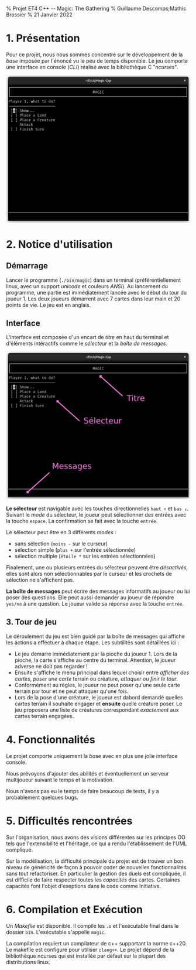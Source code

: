 % Projet ET4 C++ -- Magic: The Gathering
% Guillaume Descomps;Mathis Brossier
% 21 Janvier 2022

# 1. Présentation

Pour ce projet, nous nous sommes concentré sur le développement de la *base* imposée par l'énoncé vu le peu de temps disponible.
Le jeu comporte une interface en console (*CLI*) réalisé avec la bibliothèque C "*ncurses*".

![Menu d'un tour de jeu](menu.png)

# 2. Notice d'utilisation

## Démarrage

Lancer le programme (`./bin/magic`) dans un terminal (préférentiellement linux, avec un support *unicode* et couleurs *ANSI*).
Au lancement du programme, une partie est immédiatement lancée avec le début du tour du joueur 1.
Les deux joueurs démarrent avec 7 cartes dans leur main et 20 points de vie.
Le jeu est en anglais.

## Interface

L'interface est composée d'un encart de *titre* en haut du terminal et d'éléments intéractifs comme le *sélecteur* et la *boîte de messages*.

![Composants de l'interface](sections.png)

**Le sélecteur** est navigable avec les touches directionnelles `haut ↑` et `bas ↓`. 
Suivant le *mode* du sélecteur, le joueur peut sélectionner des entrées avec la touche `espace`.
La confirmation se fait avec la touche `entrée`.

Le sélecteur peut être en 3 différents *modes* :

* sans sélection (`moins -` sur le curseur)
* sélection simple (`plus +` sur l'entrée sélectionnée)
* sélection multiple (`étoile *` sur les entrées sélectionnées)

Finalement, une ou plusieurs entrées du sélecteur peuvent être *désactivés*, elles sont alors non sélectionnables par le curseur et les crochets de sélection ne s'affichent pas.

**La boîte de messages** peut écrire des messages informatifs au joueur ou lui poser des questions.
Elle peut aussi demander au joueur de répondre `yes/no` à une question.
Le joueur valide sa réponse avec la touche `entrée`.

## 3. Tour de jeu

Le déroulement du jeu est bien guidé par la boîte de messages qui affiche les actions a effectuer à chaque étape. Les subtilités sont détaillées ici :

 * Le jeu démarre immédiatement par la pioche du joueur 1. Lors de la pioche, la carte s'affiche au centre du terminal. Attention, le joueur adverse ne doit pas regarder !
 * Ensuite s'affiche le menu principal dans lequel choisir entre *afficher des cartes*, *poser une carte* terrain ou créature, *attaquer* ou *finir le tour*.
 * Conformément au règles, le joueur ne peut poser qu'une seule carte terrain par tour et ne peut attaquer qu'une fois.
 * Lors de la pose d'une créature, le joueur est dabord demandé quelles cartes terrain il souhaite engager et **ensuite** quelle créature poser.
   Le jeu proposera une liste de créatures correspondant *exactement* aux cartes terrain engagées.

# 4. Fonctionnalités

Le projet comporte uniquement la *base* avec en plus une jolie interface console.

Nous prévoyons d'ajouter des abilités et éventuellement un serveur multijoueur suivant le temps et la motivation.

Nous n'avons pas eu le temps de faire beaucoup de tests, il y a probablement quelques bugs.

# 5. Difficultés rencontrées

Sur l'organisation, nous avons des visions différentes sur les principes OO tels que l'extensibilité et l'héritage, ce qui a rendu l'établissement de l'UML compliqué.

Sur la modélisation, la difficulté principale du projet est de trouver un bon niveau de généricité de façon à pouvoir coder de nouvelles fonctionnalités sans tout refactoriser.
En particulier la gestion des duels est compliquée, il est difficile de faire respecter toutes les *capacités* des cartes. Certaines capacités font l'objet d'exeptions dans le code comme Initiative.


# 6. Compilation et Exécution

Un *Makefile* est disponible. Il compile les `.o` et l'exécutable final dans le dossier `bin`. L'exécutable s'appelle `magic`. 

La compilation requiert un compilateur de c++ supportant la norme c++20. Le makefile est configuré pour utiliser `clang++`.
Le projet dépend de la bibliothèque ncurses qui est installée par défaut sur la plupart des distributions linux.
